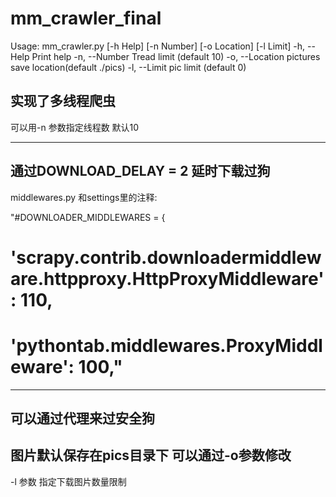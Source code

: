mm_crawler_final
================


 Usage: mm_crawler.py [-h Help] [-n Number] [-o Location] [-l Limit]
        -h, --Help      Print help
        -n, --Number    Tread limit (default  10)
        -o, --Location  pictures save location(default ./pics)
        -l, --Limit     pic limit    (default 0)
        
        
 实现了多线程爬虫 
 ---------------------------------------------
 可以用-n 参数指定线程数    默认10

 -----------------------------------------------
 通过DOWNLOAD_DELAY = 2 延时下载过狗
 -----------------------------------------------
 middlewares.py 和settings里的注释:
 
"#DOWNLOADER_MIDDLEWARES = {
#    'scrapy.contrib.downloadermiddleware.httpproxy.HttpProxyMiddleware': 110,
#    'pythontab.middlewares.ProxyMiddleware': 100,"
 ----------------------------------------------
 可以通过代理来过安全狗
 -----------------------------------------------
 图片默认保存在pics目录下   可以通过-o参数修改
 -----------------------
 -l 参数 指定下载图片数量限制
